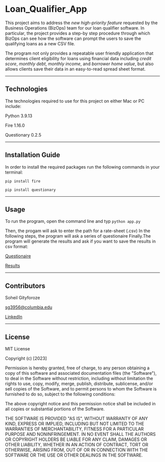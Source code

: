 
# Loan_Qualifier_App

This project aims to address the *new high-priority feature* requested by the Business Operations (BizOps) team for our loan qualifier software. In particular, the project provides a step-by step procedure through which BizOps can see how the software can prompt the users to save the qualifying loans as a new CSV file.

The program not only provides a repeatable user friendly application that determines client eligibility for loans using financial data including *credit score*, *monthly debt*, *monthly income*, and *borrower home value*, but also allows clients save their data in an easy-to-read spread sheet format.


---

## Technologies

The technologies required to use for this project on either Mac or PC include:

Python 3.9.13


Fire 1.16.0


Questionary 0.2.5

---

## Installation Guide

In order to install the required packages run the following commands in your terminal:

`pip install fire`

`pip install questionary`

---

## Usage

To run the program, open the command line and typ 
`python app.py`
 
 Then, the progam will ask to enter the path for a rate-sheet (.csv)
 In the following steps, the program will ask a series of questionaire Finally.The program will generate the results and ask if you want to save the results in csv format:
 
[Questionaire](https://github.com/sg3956/Loan_Qualifier_App/blob/main/Quetionaire.png)

[Results](https://github.com/sg3956/Loan_Qualifier_App/blob/main/Results_1.png)


---

## Contributors

Soheil Gityforoze

sg3956@columbia.edu

[LinkedIn](https://www.linkedin.com/feed/)

---

## License

MIT License

Copyright (c) [2023]

Permission is hereby granted, free of charge, to any person obtaining a copy of this software and associated documentation files (the "Software"), to deal in the Software without restriction, including without limitation the rights to use, copy, modify, merge, publish, distribute, sublicense, and/or sell copies of the Software, and to permit persons to whom the Software is furnished to do so, subject to the following conditions:

The above copyright notice and this permission notice shall be included in all copies or substantial portions of the Software.

THE SOFTWARE IS PROVIDED "AS IS", WITHOUT WARRANTY OF ANY KIND, EXPRESS OR IMPLIED, INCLUDING BUT NOT LIMITED TO THE WARRANTIES OF MERCHANTABILITY, FITNESS FOR A PARTICULAR PURPOSE AND NONINFRINGEMENT. IN NO EVENT SHALL THE AUTHORS OR COPYRIGHT HOLDERS BE LIABLE FOR ANY CLAIM, DAMAGES OR OTHER
LIABILITY, WHETHER IN AN ACTION OF CONTRACT, TORT OR OTHERWISE, ARISING FROM, OUT OF OR IN CONNECTION WITH THE SOFTWARE OR THE USE OR OTHER DEALINGS IN THE SOFTWARE.
